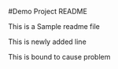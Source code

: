 #Demo Project README

This is a Sample readme file


This is newly added line

This is bound to cause problem
